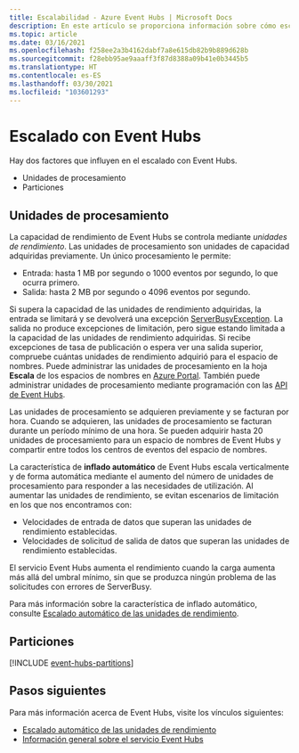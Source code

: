 ```yaml
---
title: Escalabilidad - Azure Event Hubs | Microsoft Docs
description: En este artículo se proporciona información sobre cómo escalar Azure Event Hubs mediante el uso de particiones y unidades de procesamiento.
ms.topic: article
ms.date: 03/16/2021
ms.openlocfilehash: f258ee2a3b4162dabf7a8e615db82b9b889d628b
ms.sourcegitcommit: f28ebb95ae9aaaff3f87d8388a09b41e0b3445b5
ms.translationtype: HT
ms.contentlocale: es-ES
ms.lasthandoff: 03/30/2021
ms.locfileid: "103601293"
---
```

# <a name="scaling-with-event-hubs"></a>Escalado con Event Hubs

Hay dos factores que influyen en el escalado con Event Hubs.
*   Unidades de procesamiento
*   Particiones

## <a name="throughput-units"></a>Unidades de procesamiento

La capacidad de rendimiento de Event Hubs se controla mediante *unidades de rendimiento*. Las unidades de procesamiento son unidades de capacidad adquiridas previamente. Un único procesamiento le permite:

* Entrada: hasta 1 MB por segundo o 1000 eventos por segundo, lo que ocurra primero.
* Salida: hasta 2 MB por segundo o 4096 eventos por segundo.

Si supera la capacidad de las unidades de rendimiento adquiridas, la entrada se limitará y se devolverá una excepción [ServerBusyException](/dotnet/api/microsoft.azure.eventhubs.serverbusyexception). La salida no produce excepciones de limitación, pero sigue estando limitada a la capacidad de las unidades de rendimiento adquiridas. Si recibe excepciones de tasa de publicación o espera ver una salida superior, compruebe cuántas unidades de rendimiento adquirió para el espacio de nombres. Puede administrar las unidades de procesamiento en la hoja **Escala** de los espacios de nombres en [Azure Portal](https://portal.azure.com). También puede administrar unidades de procesamiento mediante programación con las [API de Event Hubs](./event-hubs-samples.md).

Las unidades de procesamiento se adquieren previamente y se facturan por hora. Cuando se adquieren, las unidades de procesamiento se facturan durante un período mínimo de una hora. Se pueden adquirir hasta 20 unidades de procesamiento para un espacio de nombres de Event Hubs y compartir entre todos los centros de eventos del espacio de nombres.

La característica de **inflado automático** de Event Hubs escala verticalmente y de forma automática mediante el aumento del número de unidades de procesamiento para responder a las necesidades de utilización. Al aumentar las unidades de rendimiento, se evitan escenarios de limitación en los que nos encontramos con:

- Velocidades de entrada de datos que superan las unidades de rendimiento establecidas.
- Velocidades de solicitud de salida de datos que superan las unidades de rendimiento establecidas.

El servicio Event Hubs aumenta el rendimiento cuando la carga aumenta más allá del umbral mínimo, sin que se produzca ningún problema de las solicitudes con errores de ServerBusy. 

Para más información sobre la característica de inflado automático, consulte [Escalado automático de las unidades de rendimiento](event-hubs-auto-inflate.md).

## <a name="partitions"></a>Particiones
[!INCLUDE [event-hubs-partitions](../../includes/event-hubs-partitions.md)]




## <a name="next-steps"></a>Pasos siguientes
Para más información acerca de Event Hubs, visite los vínculos siguientes:

- [Escalado automático de las unidades de rendimiento](event-hubs-auto-inflate.md)
- [Información general sobre el servicio Event Hubs](./event-hubs-about.md)
